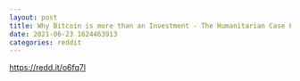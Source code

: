 ```yaml
--- 
layout: post 
title: Why Bitcoin is more than an Investment - The Humanitarian Case For Bitcoin 
date: 2021-06-23 1624463913 
categories: reddit 
--- 
```

https://redd.it/o6fq7l
